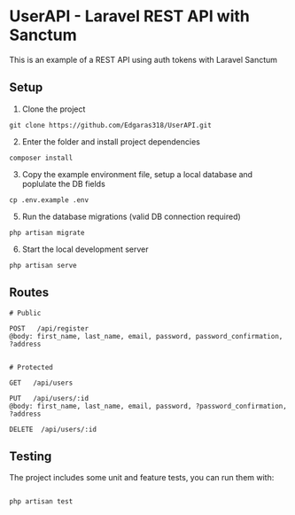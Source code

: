# UserAPI - Laravel REST API with Sanctum

This is an example of a REST API using auth tokens with Laravel Sanctum

## Setup

1. Clone the project

```
git clone https://github.com/Edgaras318/UserAPI.git
```

2. Enter the folder and install project dependencies

```
composer install
```

3. Copy the example environment file, setup a local database and poplulate the DB fields

```
cp .env.example .env
```

5. Run the database migrations (valid DB connection required)

```
php artisan migrate
```

6. Start the local development server

```
php artisan serve
```

## Routes

```
# Public

POST   /api/register
@body: first_name, last_name, email, password, password_confirmation, ?address


# Protected

GET   /api/users

PUT   /api/users/:id
@body: first_name, last_name, email, password, ?password_confirmation, ?address

DELETE  /api/users/:id
```

## Testing

The project includes some unit and feature tests, you can run them with:

```

php artisan test

```

